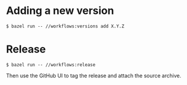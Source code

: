 <!-- SPDX-License-Identifier: MIT -->

# Adding a new version

```console
$ bazel run -- //workflows:versions add X.Y.Z
```

# Release

```console
$ bazel run -- //workflows:release
```

Then use the GitHub UI to tag the release and attach the source archive.
